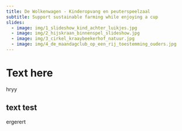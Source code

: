```yaml
---
title: De Wolkenwagen - Kinderopvang en peuterspeelzaal
subtitle: Support sustainable farming while enjoying a cup
slides:
  - image: img/1_slideshow_kind_achter_luikjes.jpg
  - image: img/2_hijskraan_binnenspel_slideshow.jpg
  - image: img/3_cirkel_kraaybeekerhof_natuur.jpg
  - image: img/4_de_maandagclub_op_een_rij_toestemming_ouders.jpg
---
```


# Text here

hryy

## text test

ergerert